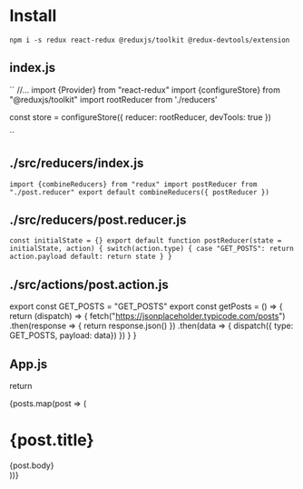 # Install
``npm i -s redux react-redux @reduxjs/toolkit @redux-devtools/extension``

## index.js
``
//...
import {Provider} from "react-redux"
import {configureStore} from "@reduxjs/toolkit"
import rootReducer from './reducers'

const store = configureStore({
  reducer: rootReducer,
  devTools: true
})

  <Provider store={store}>
     <App />
  </Provider>
``

## ./src/reducers/index.js
``
import {combineReducers} from "redux"
import postReducer from "./post.reducer"
export default combineReducers({
    postReducer
})
``

## ./src/reducers/post.reducer.js
``const initialState = {}
export default function postReducer(state = initialState, action) {
    switch(action.type) {
        case "GET_POSTS":
            return action.payload
        default:
            return state
    }
}``
  
## ./src/actions/post.action.js
export const GET_POSTS = "GET_POSTS"
export const getPosts = () => {
    return (dispatch) => {
        fetch("https://jsonplaceholder.typicode.com/posts")
        .then(response => {
          return response.json()
        })
        .then(data => {
            dispatch({ type: GET_POSTS, payload: data})
        })
    }
}

## App.js
return
<div className="posts">
   {posts.map(post => (  
      <h1>{post.title}</h1>
      <div className="post-content">{post.body}</div>
  ))}
</div>
